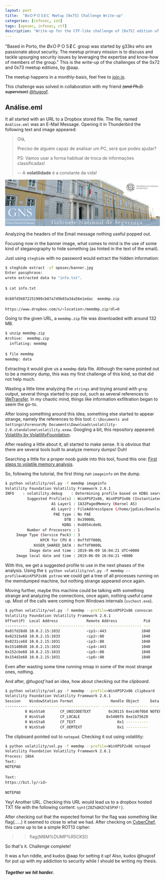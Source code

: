 ```yaml
---
layout: post
title:  "ØxＯＰＯＳɆＣ Mɇɇtuᵽ [0x75] Challenge Write-up"
categories: [infosec, iot]
tags: [oposec, infosec, ctf]
description: "Write-up for the CTF-like challenge of [0x75] edition of the ØxＯＰＯＳɆＣ Mɇɇtuᵽ"
---
```


"Based in Porto, the ØxＯＰＯＳɆＣ group was started by g33ks who are passionate about security. The meetup primary mission is to discuss and tackle upsurging security issues by leveraging the expertise and know-how of members of the group." This is the write-up of the challenges of the 0x72 and 0x73 meetup editions, by @aap.
<!--more-->

The meetup happens in a monthly-basis, feel free to [join in](https://www.meetup.com/0xOPOSEC/).

This challenge was solved in collaboration with my friend _<s>(and Ph.D. supervisor)</s>_ [@hugosf](http://hugosereno.eu/).


## Análise.eml


It all started with an URL to a Dropbox stored file. The file, named `Análise.eml` was an E-Mail Message. Opening it in Thunderbird the following text and image appeared:

> Olá,
>
>Preciso de alguém capaz de analisar um PC, será que podes ajudar?
>
>PS: Vamos usar a forma habitual de troca de informações classificadas!
>
>--
>A **volatilidade** é a constante da vida!

![footer](/images/oposec/banner.jpg)

Analyzing the headers of the Email message nothing useful popped out. 

Focusing now in the banner image, what comes to mind is the use of some kind of steganography to hide something (as hinted in the text of the email).

Just using `steghide` with no password would extract the hidden information:

```bash
$ steghide extract -sf oposec/banner.jpg
Enter passphrase: 
wrote extracted data to "info.txt".

$ cat info.txt

0c60fd56872251909cb07a749b03a34a56e1edac  memdmp.zip

https://www.dropbox.com/s/<location>/memdmp.zip?dl=0
```

Going to the given URL, a `memdmp.zip` file was downloaded with around 132 MB. 

```bash
$ unzip memdmp.zip 
Archive:  memdmp.zip
  inflating: memdmp                  

$ file memdmp     
memdmp: data
```

Extracting it would give us a `memdmp` data file. Although the name pointed out to be a memory dump, this was my first challenge of this kind, so that did not help much.

Wasting a little time analyzing the `strings` and toying around with `grep` output, several things started to pop out, such as several references to [WeTransfer](https://wetransfer.com/). In my chaotic mind, things like information exfiltration began to seem the go-to. 

After losing something around this idea, something else started to appear strange, namely the references to this tool:
`C:\Documents and Settings\Forense\My Documents\Downloads\volatility-2.0.standalone\volatility.exew`. Googling a bit, this repository appeared: [Volatility by VolatilityFoundation](https://github.com/volatilityfoundation/volatility).

After reading a little about it, all started to make sense. It is *obvious* that there are several tools built to analyze memory dumps! Duh!

Searching a little for a proper noob guide into this tool, found this one: [First steps to volatile memory analysis](https://medium.com/@zemelusa/first-steps-to-volatile-memory-analysis-dcbd4d2d56a1). 

So, following the tutorial, the first thing run `imageinfo` on the dump.

```bash
$ python volatility/vol.py -f memdmp imageinfo
Volatility Foundation Volatility Framework 2.6.1
INFO    : volatility.debug    : Determining profile based on KDBG search...
          Suggested Profile(s) : WinXPSP2x86, WinXPSP3x86 (Instantiated with WinXPSP2x86)
                     AS Layer1 : IA32PagedMemory (Kernel AS)
                     AS Layer2 : FileAddressSpace (/home/jpdias/Downloads/memdmp)
                      PAE type : No PAE
                           DTB : 0x39000L
                          KDBG : 0x8054cde0L
          Number of Processors : 1
     Image Type (Service Pack) : 3
                KPCR for CPU 0 : 0xffdff000L
             KUSER_SHARED_DATA : 0xffdf0000L
           Image date and time : 2019-06-09 16:04:21 UTC+0000
     Image local date and time : 2019-06-09 16:04:21 +0000
```

With this, we get a suggested profile to use in the next phases of the analysis. Using the `$ python volatility/vol.py -f memdmp --profile=WinXPSP2x86 pstree` we could get a tree of all processes running on the memdumped machine, but nothing strange appeared once again. 

Moving further, maybe this machine could be talking with something strange and analyzing the connections, once again, nothing useful came up. Most of the calls were coming from Windows internals (`svchost.exe`).

```bash
$ python volatility/vol.py -f memdmp --profile=WinXPSP2x86 connscan
Volatility Foundation Volatility Framework 2.6.1
Offset(P)  Local Address             Remote Address            Pid
---------- ------------------------- ------------------------- ---
0x01fd28d8 10.0.2.15:1032            <ip1>:443                1040
0x02315e68 10.0.2.15:1033            <ip2>:80                 1040
0x0231ce68 10.0.2.15:1031            <ip3>:80                 1040
0x151408d8 10.0.2.15:1032            <ip4>:443                1040
0x152cbe68 10.0.2.15:1033            <ip5>:80                 1040
0x154d2e68 10.0.2.15:1031            <ip6>:80                 1040
```

Even after wasting some time running nmap in some of the most strange ones, nothing.

And after, *@hugosf* had an idea, how about checking out the *clipboard*.

```bash
$ python volatility/vol.py -f memdmp --profile=WinXPSP2x86 clipboard
Volatility Foundation Volatility Framework 2.6.1
Session    WindowStation Format                 Handle Object     Data  
---------- ------------- ------------------ ---------- ---------- --------
         0 WinSta0       CF_UNICODETEXT        0x30115 0xe146f0b8 NOTEPAD                    
         0 WinSta0       CF_LOCALE            0x5400fb 0xe1b75620       
         0 WinSta0       CF_TEXT                   0x1 ----------
         0 WinSta0       CF_OEMTEXT                0x1 ----------
```

The clipboard pointed out to `notepad`. Checking it out using volatility:

```bash
$ python volatility/vol.py -f memdmp --profile=WinXPSP2x86 notepad  
Volatility Foundation Volatility Framework 2.6.1
Process: 1864
Text:
NOTEPAD

Text:
https://bit.ly/<id>

NOTEPAD
```

Yey! Another URL. Checking this URL would lead us to a dropbox hosted TXT file with the following content: `synt{Z8Z%QHZC%E5PXF!}`.

After checking out that the expected format for the flag was something like flag{.....} it seemed to close to what we had. After checking on [CyberChef](), this came up to be a simple ROT13 cipher: 

>> flag{M8M%DUMP%R5CKS!}

So that's it. Challenge complete! 

It was a fun riddle, and kudos @aap for setting it up! Also, kudos @hugosf for put up with my addiction to security while I should be writing my thesis.


##### *Together we hit harder.*
